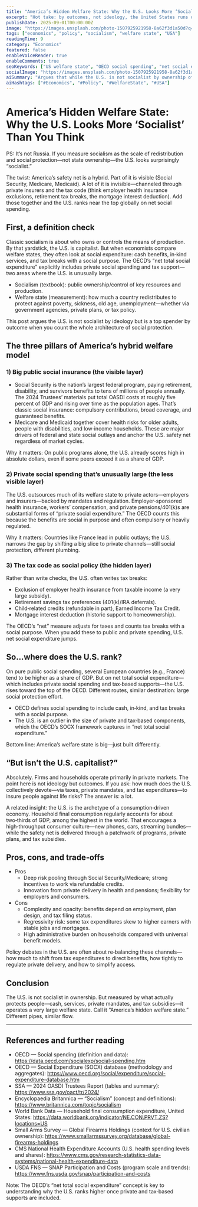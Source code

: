 ```yaml
---
title: "America’s Hidden Welfare State: Why the U.S. Looks More ‘Socialist’ Than You Think"
excerpt: "Hot take: by outcomes, not ideology, the United States runs one of the largest social protection systems on earth—much of it hidden in the tax code and private mandates."
publishDate: 2025-09-01T00:00:00Z
image: "https://images.unsplash.com/photo-1507925921958-8a62f3d1a50d?q=80&auto=format&fit=crop&w=1600&h=900"
tags: ["economics", "policy", "socialism", "welfare state", "USA"]
readingTime: 9
category: "Economics"
featured: false
enableVoiceReader: true
enableComments: true
seoKeywords: ["US welfare state", "OECD social spending", "net social expenditure", "tax expenditures", "Social Security", "Medicare", "consumerism vs capitalism"]
socialImage: "https://images.unsplash.com/photo-1507925921958-8a62f3d1a50d?q=80&auto=format&fit=crop&w=1600&h=900"
aiSummary: "Argues that while the U.S. is not socialist by ownership of production, it operates a massive, hybrid welfare state through public programs, private mandates, and tax expenditures—placing it near the top among OECD countries when measured by net social spending."
aiHashtags: ["#Economics", "#Policy", "#WelfareState", "#USA"]
---
```


# America’s Hidden Welfare State: Why the U.S. Looks More ‘Socialist’ Than You Think

PS: It’s not Russia. If you measure socialism as the scale of redistribution and social protection—not state ownership—the U.S. looks surprisingly “socialist.”

The twist: America’s safety net is a hybrid. Part of it is visible (Social Security, Medicare, Medicaid). A lot of it is invisible—channeled through private insurers and the tax code (think employer health insurance exclusions, retirement tax breaks, the mortgage interest deduction). Add those together and the U.S. ranks near the top globally on net social spending.

## First, a definition check

Classic socialism is about who owns or controls the means of production. By that yardstick, the U.S. is capitalist. But when economists compare welfare states, they often look at social expenditure: cash benefits, in‑kind services, and tax breaks with a social purpose. The OECD’s “net total social expenditure” explicitly includes private social spending and tax support—two areas where the U.S. is unusually large.

- Socialism (textbook): public ownership/control of key resources and production.
- Welfare state (measurement): how much a country redistributes to protect against poverty, sickness, old age, unemployment—whether via government agencies, private plans, or tax policy.

This post argues the U.S. is not socialist by ideology but is a top spender by outcome when you count the whole architecture of social protection.

## The three pillars of America’s hybrid welfare model

### 1) Big public social insurance (the visible layer)

- Social Security is the nation’s largest federal program, paying retirement, disability, and survivors benefits to tens of millions of people annually. The 2024 Trustees’ materials put total OASDI costs at roughly five percent of GDP and rising over time as the population ages. That’s classic social insurance: compulsory contributions, broad coverage, and guaranteed benefits.
- Medicare and Medicaid together cover health risks for older adults, people with disabilities, and low‑income households. These are major drivers of federal and state social outlays and anchor the U.S. safety net regardless of market cycles.

Why it matters: On public programs alone, the U.S. already scores high in absolute dollars, even if some peers exceed it as a share of GDP.

### 2) Private social spending that’s unusually large (the less visible layer)

The U.S. outsources much of its welfare state to private actors—employers and insurers—backed by mandates and regulation. Employer‑sponsored health insurance, workers’ compensation, and private pensions/401(k)s are substantial forms of “private social expenditure.” The OECD counts this because the benefits are social in purpose and often compulsory or heavily regulated.

Why it matters: Countries like France lead in public outlays; the U.S. narrows the gap by shifting a big slice to private channels—still social protection, different plumbing.

### 3) The tax code as social policy (the hidden layer)

Rather than write checks, the U.S. often writes tax breaks:
- Exclusion of employer health insurance from taxable income (a very large subsidy).
- Retirement savings tax preferences (401(k)/IRA deferrals).
- Child‑related credits (refundable in part), Earned Income Tax Credit.
- Mortgage interest deduction (historic support to homeownership).

The OECD’s “net” measure adjusts for taxes and counts tax breaks with a social purpose. When you add these to public and private spending, U.S. net social expenditure jumps.

## So…where does the U.S. rank?

On pure public social spending, several European countries (e.g., France) tend to be higher as a share of GDP. But on net total social expenditure—which includes private social spending and tax‑based supports—the U.S. rises toward the top of the OECD. Different routes, similar destination: large social protection effort.

- OECD defines social spending to include cash, in‑kind, and tax breaks with a social purpose.
- The U.S. is an outlier in the size of private and tax‑based components, which the OECD’s SOCX framework captures in “net total social expenditure.”

Bottom line: America’s welfare state is big—just built differently.

## “But isn’t the U.S. capitalist?”

Absolutely. Firms and households operate primarily in private markets. The point here is not ideology but outcomes. If you ask: how much does the U.S. collectively devote—via taxes, private mandates, and tax expenditures—to insure people against life risks? The answer is: a lot.

A related insight: the U.S. is the archetype of a consumption‑driven economy. Household final consumption regularly accounts for about two‑thirds of GDP, among the highest in the world. That encourages a high‑throughput consumer culture—new phones, cars, streaming bundles—while the safety net is delivered through a patchwork of programs, private plans, and tax subsidies.

## Pros, cons, and trade‑offs

- Pros
  - Deep risk pooling through Social Security/Medicare; strong incentives to work via refundable credits.
  - Innovation from private delivery in health and pensions; flexibility for employers and consumers.
- Cons
  - Complexity and opacity: benefits depend on employment, plan design, and tax filing status.
  - Regressivity risk: some tax expenditures skew to higher earners with stable jobs and mortgages.
  - High administrative burden on households compared with universal benefit models.

Policy debates in the U.S. are often about re‑balancing these channels—how much to shift from tax expenditures to direct benefits, how tightly to regulate private delivery, and how to simplify access.

## Conclusion

The U.S. is not socialist in ownership. But measured by what actually protects people—cash, services, private mandates, and tax subsidies—it operates a very large welfare state. Call it “America’s hidden welfare state.” Different pipes, similar flow.

---

## References and further reading

- OECD — Social spending (definition and data): https://data.oecd.com/socialexp/social-spending.htm
- OECD — Social Expenditure (SOCX) database (methodology and aggregates): https://www.oecd.org/social/expenditure/social-expenditure-database.htm
- SSA — 2024 OASDI Trustees Report (tables and summary): https://www.ssa.gov/oact/tr/2024/
- Encyclopaedia Britannica — “Socialism” (concept and definitions): https://www.britannica.com/topic/socialism
- World Bank Data — Household final consumption expenditure, United States: https://data.worldbank.org/indicator/NE.CON.PRVT.ZS?locations=US
- Small Arms Survey — Global Firearms Holdings (context for U.S. civilian ownership): https://www.smallarmssurvey.org/database/global-firearms-holdings
- CMS National Health Expenditure Accounts (U.S. health spending levels and shares): https://www.cms.gov/research-statistics-data-systems/national-health-expenditure-data
- USDA FNS — SNAP Participation and Costs (program scale and trends): https://www.fns.usda.gov/snap/participation-and-costs

Note: The OECD’s “net total social expenditure” concept is key to understanding why the U.S. ranks higher once private and tax‑based supports are included.